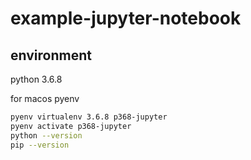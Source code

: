 # example-jupyter-notebook

## environment

python 3.6.8

for macos pyenv

```bash
pyenv virtualenv 3.6.8 p368-jupyter
pyenv activate p368-jupyter
python --version
pip --version
```

